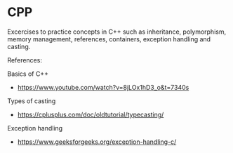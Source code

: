 # CPP

Excercises to practice concepts in C++ such as inheritance, polymorphism, memory management, references, containers, exception handling and casting.


References:

Basics of C++
- https://www.youtube.com/watch?v=8jLOx1hD3_o&t=7340s

Types of casting
- https://cplusplus.com/doc/oldtutorial/typecasting/

Exception handling
- https://www.geeksforgeeks.org/exception-handling-c/

